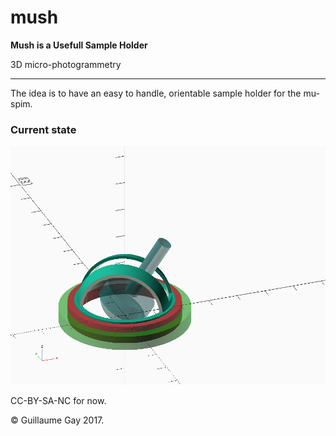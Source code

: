 # mush

**Mush is a Usefull Sample Holder**

3D micro-photogrammetry

<hr/>

The idea is to have an easy to handle, orientable sample holder
for the mu-spim.

### Current state

![early view](png/mush.png)


CC-BY-SA-NC for now.

&copy; Guillaume Gay 2017.
